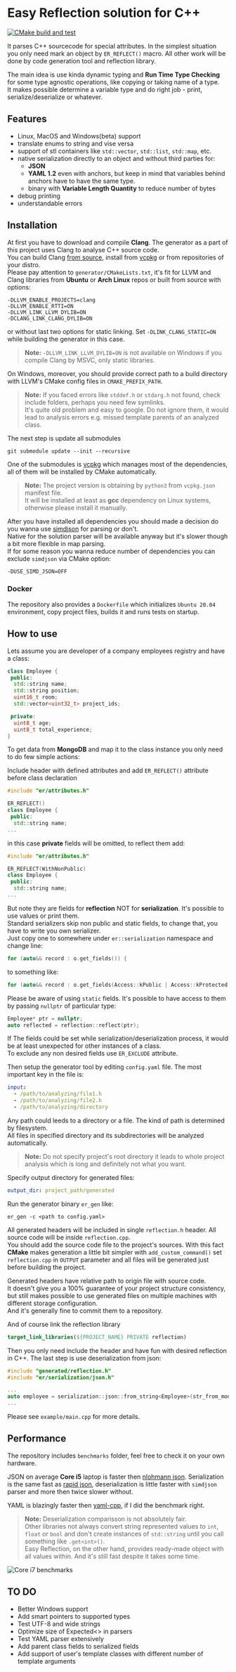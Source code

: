 # Easy Reflection solution for C++

[![CMake build and test](https://github.com/chocolacula/reflection_cpp/actions/workflows/cmake.yml/badge.svg)](https://github.com/chocolacula/reflection_cpp/actions/workflows/cmake.yml)

It parses C++ sourcecode for special attributes. In the simplest situation you only need mark an object by ```ER_REFLECT()``` macro. All other work will be done by code generation tool and reflection library.

The main idea is use kinda dynamic typing and **Run Time Type Checking** for some type agnostic operations, like copying or taking name of a type.  
It makes possible determine a variable type and do right job - print, serialize/deserialize or whatever.

## Features

- Linux, MacOS and Windows(beta) support
- translate enums to string and vise versa
- support of stl containers like ```std::vector```, ```std::list```, ```std::map```, etc.
- native serialization directly to an object and without third parties for:
  - **JSON**
  - **YAML 1.2** even with anchors, but keep in mind that variables behind anchors have to have the same type.
  - binary with **Variable Length Quantity** to reduce number of bytes
- debug printing
- understandable errors

## Installation

At first you have to download and compile **Clang**. The generator as a part of this project uses Clang to analyse C++ source code.  
You can build Clang [from source](https://clang.llvm.org/get_started.html), install from [vcpkg](https://github.com/microsoft/vcpkg) or from repositories of your distro.  
Please pay attention to ```generator/CMakeLists.txt```, it's fit for LLVM and Clang libraries from **Ubuntu** or **Arch Linux** repos or built from source with options:

```
-DLLVM_ENABLE_PROJECTS=clang
-DLLVM_ENABLE_RTTI=ON
-DLLVM_LINK_LLVM_DYLIB=ON
-DCLANG_LINK_CLANG_DYLIB=ON
```

or without last two options for static linking. Set ```-DLINK_CLANG_STATIC=ON``` while building the generator in this case.

> **Note:** ```-DLLVM_LINK_LLVM_DYLIB=ON``` is not available on Windows if you compile Clang by MSVC, only static libraries.

On Windows, moreover, you should provide correct path to a build directory with LLVM's CMake config files in ```CMAKE_PREFIX_PATH```.

> **Note:** If you faced errors like ```stddef.h``` or ```stdarg.h``` not found, check include folders, perhaps you need few symlinks.  
It's quite old problem and easy to google. Do not ignore them, it would lead to analysis errors e.g. missed template parents of an analyzed class.

The next step is update all submodules

```shell
git submodule update --init --recursive
```

One of the submodules is [vcpkg](https://github.com/microsoft/vcpkg) which manages most of the dependencies, all of them will be installed by CMake automatically.

> **Note:** The project version is obtaining by ```python3``` from ```vcpkg.json``` manifest file.  
It will be installed at least as **gcc** dependency on Linux systems, otherwise please install it manually.

After you have installed all dependencies you should made a decision do you wanna use [simdjson](https://github.com/simdjson/simdjson) for parsing or don't.  
Native for the solution parser will be available anyway but it's slower though a bit more flexible in map parsing.  
If for some reason you wanna reduce number of dependencies you can exclude ```simdjson``` via CMake option:

```
-DUSE_SIMD_JSON=OFF
```

### Docker

The repository also provides a ```Dockerfile``` which initializes ```Ubuntu 20.04``` environment, copy project files, builds it and runs tests on startup.

## How to use

Lets assume you are developer of a company employees registry and have a class:

```cpp
class Employee {
 public:
  std::string name;
  std::string position;
  uint16_t room;
  std::vector<uint32_t> project_ids;

 private:
  uint8_t age;
  uint8_t total_experience;
}
```

To get data from **MongoDB** and map it to the class instance you only need to do few simple actions:

Include header with defined attributes and add ```ER_REFLECT()``` attribute before class declaration

```cpp
#include "er/attributes.h"

ER_REFLECT()
class Employee {
 public:
  std::string name;
...
```

in this case **private** fields will be omitted, to reflect them add:

```cpp
#include "er/attributes.h"

ER_REFLECT(WithNonPublic)
class Employee {
 public:
  std::string name;
...
```

But note they are fields for **reflection** NOT for **serialization**. It's possible to use values or print them.  
Standard serializers skip non public and static fields, to change that, you have to write you own serializer.  
Just copy one to somewhere under ```er::serialization``` namespace and change line:

```cpp
for (auto&& record : o.get_fields()) {
```

to something like:

```cpp
for (auto&& record : o.get_fields(Access::kPublic | Access::kProtected | Access::kPrivate)) {
```

Please be aware of using ```static``` fields. It's possible to have access to them by passing ```nullptr``` of particular type:

```cpp
Employee* ptr = nullptr;
auto reflected = reflection::reflect(ptr);
```

If The fields could be set while serialization/deserialization process, it would be at least unexpected for other instances of a class.  
To exclude any non desired fields use ```ER_EXCLUDE``` attribute.

Then setup the generator tool by editing ```config.yaml``` file. The most important key in the file is:

```yaml
input:
  - /path/to/analyzing/file1.h
  - /path/to/analyzing/file2.h
  - /path/to/analyzing/directory
```

Any path could leeds to a directory or a file. The kind of path is determined by filesystem.  
All files in specified directory and its subdirectories will be analyzed automatically.

> **Note:** Do not specify project's root directory it leads to whole project analysis which is long and definitely not what you want.

Specify output directory for generated files:

```yaml
output_dir: project_path/generated
```

Run the generator binary ```er_gen``` like:

```shell
er_gen -c <path to config.yaml>
```

All generated headers will be included in single ```reflection.h``` header. All source code will be inside ```reflection.cpp```.  
You should add the source code file to the project's sources.
With this fact **CMake** makes generation a little bit simpler with ```add_custom_command()``` set ```reflection.cpp``` in ```OUTPUT``` parameter and all files will be generated just before building the project.

Generated headers have relative path to origin file with source code.  
It doesn't give you a 100% guarantee of your project structure consistency, but still makes possible to use generated files on multiple machines with different storage configuration.  
And it's generally fine to commit them to a repository.

And of course link the reflection library

```cmake
target_link_libraries(${PROJECT_NAME} PRIVATE reflection)
```

Then you only need include the header and have fun with desired reflection in C++.
The last step is use deserialization from json:

```cpp
#include "generated/reflection.h"
#include "er/serialization/json.h"

...
auto employee = serialization::json::from_string<Employee>(str_from_mongo).unwrap();
...
```

Please see ```example/main.cpp``` for more details.

## Performance

The repository includes ```benchmarks``` folder, feel free to check it on your own hardware.

JSON on average **Core i5** laptop is faster then [nlohmann json](https://github.com/nlohmann/json).
Serialization is the same fast as [rapid json](https://github.com/Tencent/rapidjson), deserialization is little faster with ```simdjson``` parser and more then twice slower without.

YAML is blazingly faster then [yaml-cpp](https://github.com/jbeder/yaml-cpp), if I did the benchmark right.

> **Note:** Deserialization comparisson is not absolutely fair.  
Other libraries not always convert string represented values to ```int```, ```float``` or ```bool``` and don't create instances of ```std::string``` until you call something like ```.get<int>()```.  
Easy Reflection, on the other hand, provides ready-made object with all values within. And it's still fast despite it takes some time.

![Core i7 benchmarks](https://github.com/chocolacula/reflection_cpp/blob/main/benchmarks/chart.png?raw=true)

## TO DO

- Better Windows support
- Add smart pointers to supported types
- Test UTF-8 and wide strings
- Optimize size of Expected<> in parsers
- Test YAML parser extensively
- Add parent class fields to serialized fields
- Add support of user's template classes with different number of template arguments
